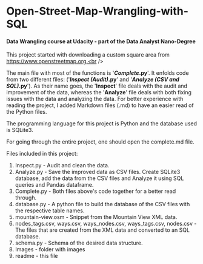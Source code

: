 # Open-Street-Map-Wrangling-with-SQL
#### Data Wrangling course at Udacity - part of the Data Analyst Nano-Degree
This project started with downloading a custom square area from https://www.openstreetmap.org.<br />

The main file with most of the functions is '<b><i>Complete</i>.py</b>'. It enfolds code from two different files: ('<b><i>Inspect (Audit)</i>.py</b>' and '<b><i>Analyze (CSV and SQL)</i>.py</b>'). As their name goes, the '<b>Inspect</b>' file deals with the audit and improvement of the data, whereas the '<b>Analyze</b>' file deals with both fixing issues with the data and analyzing the data. For better experience with reading the project, I added Markdown files (.md) to have an easier read of the Python files.<br />

The programming language for this project is Python and the database used is SQLite3.

For going through the entire project, one should open the complete.md file.

Files included in this project:
1. Inspect.py - Audit and clean the data.
2. Analyze.py - Save the improved data as CSV files. Create SQLite3 database, add the data from the CSV files and Analyze it using SQL queries and Pandas dataframe.
3. Complete.py - Both files above's code together for a better read through.
4. database.py - A python file to build the database of the CSV files with the respective table names.
5. mountain-view.osm - Snippet from the Mountain View XML data.
6. nodes_tags.csv, ways.csv, ways_nodes.csv, ways_tags.csv, nodes.csv - The files that are created from the XML data and converted to an SQL database.
7. schema.py - Schema of the desired data structure.
8. Images - folder with images
9. readme - this file
